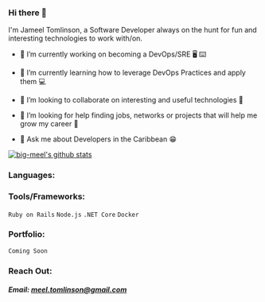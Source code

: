 ### Hi there 👋

I'm Jameel Tomlinson, a Software Developer  always on the hunt for fun and interesting technologies to work with/on.

- 🔭 I’m currently working on becoming a DevOps/SRE :desktop_computer: :keyboard:

- 🌱 I’m currently learning how to leverage DevOps Practices and apply them  :computer:

- 👯 I’m looking to collaborate on interesting and useful technologies :handshake:

- 🤔 I’m looking for help finding jobs, networks or projects that will help me grow my career :thinking:

- 💬 Ask me about Developers in the Caribbean :grin:


[![big-meel's github stats](https://github-readme-stats.vercel.app/api?username=big-meel&show_icons=true&hide_border=true&theme=radical)](https://github.com/anuraghazra/github-readme-stats)


### Languages:

### Tools/Frameworks:
`Ruby on Rails`
`Node.js`
`.NET Core`
`Docker`

### Portfolio:
`Coming Soon`

### Reach Out:
##### Email: meel.tomlinson@gmail.com



